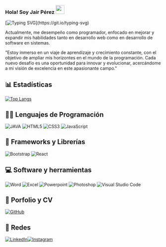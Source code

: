 ### Hola! Soy Jair Pérez <img src="https://media.giphy.com/media/hvRJCLFzcasrR4ia7z/giphy.gif" width="28">

[![Typing SVG](https://readme-typing-svg.demolab.com?font=Roboto+Mono&pause=1000&color=ff1717&center=verdadero&vCenter=verdadero&width=600&lines=En+la+ruta+de+ser+un+desarrollador+full+stack.)](https://git.io/typing-svg)

Actualmente, me desempeño como programador, enfocado en mejorar y expandir mis habilidades tanto en desarrollo web como en desarrollo de software en sistemas. 

"Estoy inmerso en un viaje de aprendizaje y crecimiento constante, con el objetivo de ampliar mis horizontes en el mundo de la programación. Cada nuevo desafío es una oportunidad para innovar y evolucionar, acercándome a mi visión de excelencia en este apasionante campo."


## 📊 Estadísticas
[![Top Langs](https://github-readme-stats.vercel.app/api/top-langs/?username=j4ir192000&layout=compact&theme=tokyonight)](https://github.com/anuraghazra/github-readme-stats)

## 👩‍💻 Lenguajes de Programación

<p>
<img alt="JAVA" src="https://img.shields.io/badge/java-%23ED8B00.svg?style=for-the-badge&logo=openjdk&logoColor=white"></a>
<img alt="HTML5" src="https://img.shields.io/badge/html5-%23E34F26.svg?style=for-the-badge&logo=html5&logoColor=white"></a>
<img alt="CSS3" src="https://img.shields.io/badge/css3-%231572B6.svg?style=for-the-badge&logo=css3&logoColor=white"></a>
<img alt="JavaScript" src="https://img.shields.io/badge/javascript-%23323330.svg?style=for-the-badge&logo=javascript&logoColor=%23F7DF1E"></a>
</p>

## 🧰 Frameworks y Librerías

<p>
<img alt="Bootstrap" src="https://img.shields.io/badge/bootstrap-%23563D7C.svg?style=for-the-badge&logo=bootstrap&logoColor=white"></a>
<img alt="React" src="https://img.shields.io/badge/react-%2320232a.svg?style=for-the-badge&logo=react&logoColor=%2361DAFB"></a> 
</p>

## 💻 Software y herramientas

<p>
<img alt="Word" src="https://img.shields.io/badge/Microsoft_Word-2B579A?style=for-the-badge&logo=microsoft-word&logoColor=white"></a>
<img alt="Excel" src="https://img.shields.io/badge/Microsoft_Excel-217346?style=for-the-badge&logo=microsoft-excel&logoColor=white"></a>
<img alt="Powerpoint" src="https://img.shields.io/badge/Microsoft_Office-D83B01?style=for-the-badge&logo=microsoft-office&logoColor=white"></a>
<img alt="Photoshop" src="https://img.shields.io/badge/adobe%20photoshop-%2331A8FF.svg?style=for-the-badge&logo=adobe%20photoshop&logoColor=white"></a>
<img alt="Visual Studio Code" src="https://img.shields.io/badge/Visual%20Studio%20Code-0078d7.svg?style=for-the-badge&logo=visual-studio-code&logoColor=white"></a>   
</p>

## 💼 Porfolio y CV

<p>
<a href=""><img alt="GitHub" src="https://img.shields.io/badge/github-%23121011.svg?style=for-the-badge&logo=github&logoColor=white"></a></a>
</p>

## 💬 Redes

<p>
<a href="https://www.linkedin.com/in/oscar-jair-perez-lopez-348944215/"><img alt="LinkedIn" src="https://img.shields.io/badge/linkedin-%230077B5.svg?style=for-the-badge&logo=linkedin&logoColor=white"><a href="https://www.instagram.com/jair192000/"><img alt="Instagram" src="https://img.shields.io/badge/Instagram-%23E4405F.svg?style=for-the-badge&logo=Instagram&logoColor=white"></a>
</p>

<!--
**J4IR192000/J4IR192000** is a ✨ _special_ ✨ repository because its `README.md` (this file) appears on your GitHub profile.

Here are some ideas to get you started:

- 🔭 I’m currently working on ...
- 🌱 I’m currently learning ...
- 👯 I’m looking to collaborate on ...
- 🤔 I’m looking for help with ...
- 💬 Ask me about ...
- 📫 How to reach me: ...
- 😄 Pronouns: ...
- ⚡ Fun fact: ...
-->
